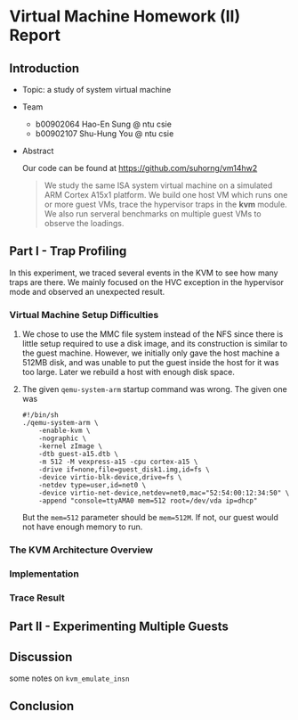 # Virtual Machine Homework (II) Report
## Introduction
- Topic: a study of system virtual machine

- Team

    * b00902064 Hao-En Sung @ ntu csie
    * b00902107 Shu-Hung You @ ntu csie

- Abstract

    Our code can be found at https://github.com/suhorng/vm14hw2

    > We study the same ISA system virtual machine on a simulated ARM Cortex A15x1
    platform. We build one host VM which runs one or more guest VMs, trace the hypervisor
    traps in the **kvm** module. We also run serveral benchmarks on multiple guest VMs
    to observe the loadings.

## Part I - Trap Profiling

In this experiment, we traced several events in the KVM to see how many traps are there.
We mainly focused on the HVC exception in the hypervisor mode and observed an unexpected
result.

### Virtual Machine Setup Difficulties

1. We chose to use the MMC file system instead of the NFS since there is little setup
required to use a disk image, and its construction is similar to the guest machine.
However, we initially only gave the host machine a 512MB disk, and was unable to put the 
guest inside the host for it was too large. Later we rebuild a host with enough disk space.

1. The given `qemu-system-arm` startup command was wrong. The given one was

    ```shell
    #!/bin/sh
    ./qemu-system-arm \
        -enable-kvm \
        -nographic \
        -kernel zImage \
        -dtb guest-a15.dtb \
        -m 512 -M vexpress-a15 -cpu cortex-a15 \
        -drive if=none,file=guest_disk1.img,id=fs \
        -device virtio-blk-device,drive=fs \
        -netdev type=user,id=net0 \
        -device virtio-net-device,netdev=net0,mac="52:54:00:12:34:50" \
        -append "console=ttyAMA0 mem=512 root=/dev/vda ip=dhcp"
    ```

    But the `mem=512` parameter should be `mem=512M`. If not, our guest would not have
    enough memory to run.

### The KVM Architecture Overview

### Implementation

### Trace Result

## Part II - Experimenting Multiple Guests



## Discussion

some notes on `kvm_emulate_insn`

## Conclusion

